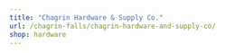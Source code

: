```yaml
---
title: "Chagrin Hardware & Supply Co."
url: /chagrin-falls/chagrin-hardware-and-supply-co/
shop: hardware
---
```

